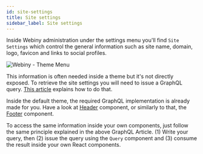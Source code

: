 ```yaml
---
id: site-settings
title: Site settings
sidebar_label: Site settings
---
```


Inside Webiny administration under the settings menu you'll find `Site Settings` which control the general information such as site name, domain, logo, favicon and links to social profiles.

![Webiny - Theme Menu](/img/theme-development/webiny-theme-site-settings.png)

This information is often needed inside a theme but it's not directly exposed. To retrieve the site settings you will need to issue a GraphQL query. [This article](/docs/webiny-apps/page-builder/theme-development/graphql) explains how to do that.

Inside the default theme, the required GraphQL implementation is already made for you. Have a look at [Header](https://github.com/webiny/webiny-js/blob/master/packages/app-page-builder-theme/src/components/Header.tsx) component, or similarly to that, the [Footer](https://github.com/webiny/webiny-js/blob/master/packages/app-page-builder-theme/src/components/Footer.tsx) component.

To access the same information inside your own components, just follow the same principle explained in the above GraphQL Article. (1) Write your query, then (2) issue the query using the `Query` component and (3) consume the result inside your own React components.

